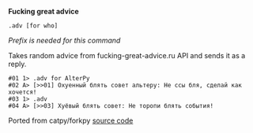 **Fucking great advice**

```
.adv [for who]
```

_Prefix is needed for this command_

Takes random advice from fucking-great-advice.ru API and sends it as a reply.

```
#01 1> .adv for AlterPy
#02 A> [>>01] Охуенный блять совет альтеру: Не ссы бля, сделай как хочется!
#03 1> .adv
#04 A> [>>03] Хуёвый блять совет: Не торопи блять события!
```

Ported from catpy/forkpy [source code](https://github.com/Catware-Foundation/Catpy-Software/blob/main/advice.py)
